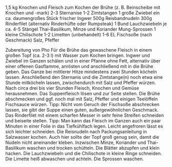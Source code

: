 1,5 kg Knochen und Fleisch zum Kochen der Brühe (z. B. Beinscheibe mit Knochen und -mark)
2-3 Sternanise
1-2 Zimtstangen
1 große Zwiebel
ein ca. daumengroßes Stück frischer Ingwer
500g Reisbandnudeln
300g Rinderfilet (alternativ Rinderhüfte oder Rumpsteak)
1 Bund Lauchzwiebeln
je ca. 4-5 Stängel Thai-Basilikum, Minze und Koriander
Mung-Sprossen
1 kleine Chilischote
1-2 Limetten (unbehandelt)
1-6 EL Fischsoße (nach Geschmack)
Salz, Pfeffer

Zubereitung von Pho
Für die Brühe das gewaschene Fleisch in einem großen Topf (ca. 2-3 l) mit Wasser zum Kochen bringen.
Ingwer und Zwiebel im Ganzen schälen und in einer Pfanne ohne Fett, alternativ über einer offenen Gasflamme, anrösten und anschließend mit in die Brühe geben.
Das Ganze bei mittlerer Hitze mindestens zwei Stunden köcheln lassen.
Anschließend den Sternanis und die Zimtstange(n) noch etwa eine Stunde mitköcheln lassen, zwischendurch mit Salz und Pfeffer würzen.
Nach circa drei bis vier Stunden Fleisch, Knochen und Gemüse herausnehmen. Das Suppenfleisch lösen und zur Seite stellen. Die Brühe abschmecken und ggf. noch mal mit Salz, Pfeffer und einigen Teelöffeln Fischsauce würzen.
Tipp: Nicht vom Geruch der Fischsoße abschrecken lassen, sie gibt der Suppe einen guten, außergewöhnlichen Geschmack.
Das Rinderfilet mit einem scharfen Messer in sehr feine Streifen schneiden und beiseite stellen.
Tipp: Man kann das Fleisch im Ganzen auch ein paar Minuten in einer Folie in das Tiefkühlfach legen. Leicht angefroren lässt es sich leichter schneiden.
Die Reisnudeln nach Packungsanleitung in Salzwasser kochen. Auch hier sollte der Topf groß genug sein, damit die Nudeln nicht aneinander kleben.
Inzwischen Minze, Koriander und Thai-Basilikum waschen und trocken schütteln. Die Blätter abzupfen und klein hacken. Die Lauchzwiebeln und die Chilischote in kleine Ringe schneiden. Die Limette heiß abwaschen und achteln. Die Sprossen waschen.
